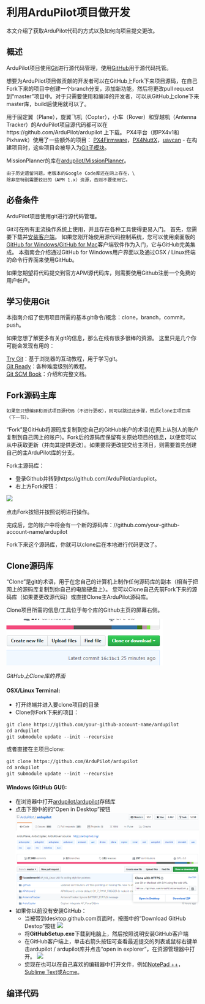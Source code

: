 # 利用ArduPilot项目做开发

本文介绍了获取ArduPilot代码的方式以及如何向项目提交更改。

## 概述

ArduPilot项目使用[Git](https://git-scm.com/)进行源代码管理，使用[GitHub](https://github.com/)用于源代码托管。

想要为ArduPilot项目做贡献的开发者可以在GitHub上Fork下来项目源码，在自己Fork下来的项目中创建一个branch分支，添加新功能，然后将更改pull request到“master”项目中。对于只需要使用和编译的开发者，可以从GitHub上clone下来master库，build后使用就可以了。

用于固定翼（Plane），旋翼飞机（Copter），小车（Rover）和穿越机（Antenna Tracker）的ArduPilot项目源代码都可以在https://github.com/ArduPilot/ardupilot 上下载。 PX4平台（即PX4v1和Pixhawk）使用了一些额外的项目：
[PX4Firmware](https://github.com/ArduPilot/PX4Firmware)，[PX4NuttX](https://github.com/ArduPilot/PX4NuttX)，[uavcan](https://github.com/ArduPilot/uavcan) - 在构建项目时，这些项目会被导入为[Git子模块]()。

MissionPlanner的库在[ardupilot/MissionPlanner](https://github.com/ArduPilot/MissionPlanner)。

```
由于历史遗留问题，老版本的Google Code库还在网上存在，\
除非您特别需要较旧的（APM 1.x）资源，否则不要使用它。
```

## 必备条件

ArduPilot项目使用git进行源代码管理。

Git可在所有主流操作系统上使用，并且存在各种工具使得更易入门。 首先，您需要下载并[安装客户端](https://git-scm.com/downloads)。 如果您刚开始使用源代码控制系统，您可以使用桌面版的[GitHub for Windows/GitHub for Mac](https://desktop.github.com/)客户端软件作为入门，它与GitHub完美集成。 本指南会介绍通过GitHub for Windows用户界面以及通过OSX / Linux终端的命令行界面来使用GitHub。

如果您期望将代码提交到官方APM源代码库，则需要使用Github注册一个免费的用户帐户。

## 学习使用Git

本指南介绍了使用项目所需的基本git命令/概念：clone，branch，commit，push。

如果您想了解更多有关git的信息，那么在线有很多很棒的资源。 这里只是几个你可能会发现有用的：

[Try Git](https://try.github.io/levels/1/challenges/1)：基于浏览器的互动教程，用于学习git。\
[Git Ready](http://gitready.com/)：各种难度级别的教程。\
[Git SCM Book](http://git-scm.com/book/en/Getting-Started)：介绍和完整文档。

## Fork源码主库

```
如果您只想编译和测试项目源代码（不进行更改），则可以跳过此步骤，然后clone主项目库（下一节）。
```
“Fork”是GitHub将源码库复制到您自己的GitHub帐户的术语(在网上从别人的账户复制到自己网上的账户)。Fork后的源码库保留有关原始项目的信息，以便您可以从中获取更新（并向其提供更改）。如果要将更改提交给主项目，则需要首先创建自己的主ArduPilot库的分支。

Fork主源码库：

* 登录Github并转到https://github.com/ArduPilot/ardupilot。
* 右上方Fork按钮：

![](http://ardupilot.org/dev/_images/APM-Git-Github-Fork-300x641.jpg)

点击Fork按钮并按照说明进行操作。

完成后，您的帐户中将会有一个新的源码库：//github.com/your-github-account-name/ardupilot

Fork下来这个源码库，你就可以clone后在本地进行代码更改了。

## Clone源码库

“Clone”是git的术语，用于在您自己的计算机上制作任何源码库的副本（相当于把网上的源码库复制到你自己的电脑硬盘上）。 您可以Clone自己先前Fork下来的源码库（如果要更改源代码）或直接Clone主ArduPilot源码库。

Clone项目所需的信息/工具位于每个库的Github主页的屏幕右侧。

![](/Dev/clone.png)

*GitHub上Clone库的界面*

#### OSX/Linux Terminal:
* 打开终端并进入要clone项目的目录
* Clone你Fork下来的项目：
```
git clone https://github.com/your-github-account-name/ardupilot
cd ardupilot
git submodule update --init --recursive
```
或者直接在主项目clone:
```
git clone https://github.com/ArduPilot/ardupilot
cd ardupilot
git submodule update --init --recursive
```

#### Windows (GitHub GUI): 
* 在浏览器中打开[ardupilot/ardupilot](https://github.com/ArduPilot/ardupilot)存储库
* 点击下图中的的“Open in Desktop”按钮
![](/Dev/Open-in-desktop.png)
* 如果你以前没有安装GitHub：
  * 当被带到desktop.github.com页面时，按图中的“Download GitHub Destop”按钮 
  ![](/Dev/download-github.png)
  * 将**GitHubSetup.exe**下载到电脑上，然后按照说明安装GitHub客户端 
  * 在GitHub客户端上，单击右箭头按钮可查看最近提交的列表或鼠标右键单击ardupilot / ardupilot库并点击“open in explorer”，在资源管理器中打开。 
  ![](http://ardupilot.org/dev/_images/CloningTheRepository_Windows_OpenGithub.png)
  * 您现在也可以在自己喜欢的编辑器中打开文件，例如[NotePad ++](https://notepad-plus-plus.org/)，[Sublime Text](http://www.sublimetext.com/)或[Acme](http://acme.cat-v.org/)。 
  
## 编译代码

